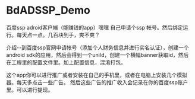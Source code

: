 # BdADSSP_Demo
百度ssp adroid客户端（能赚钱的app）嘿嘿
自己申请个ssp 帐号。然后绑定运行。每天点一点。几百块到手，爽不爽？

介绍--到百度ssp官网申请帐号（添加个人财务信息并进行实名认证），创建一个android sdk的应用，然后会得到一个uniId，创建一个横幅banner获取id，然后在工程里的配置文件里。加上配置信息，混淆打包。

这个app你可以进行推广或者安装在自己的手机里，或者在电脑上安装几个模拟器。每天多点击一些广告。 然后这些广告的推广收入会记录在你的百度ssp账户里。可以进行提现。

